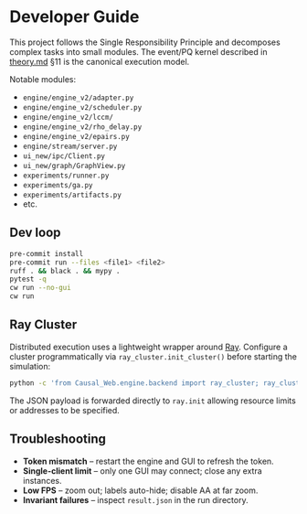 # Developer Guide

This project follows the Single Responsibility Principle and decomposes complex tasks into small modules. The event/PQ kernel described in [theory.md](../theory.md) §11 is the canonical execution model.

Notable modules:

- `engine/engine_v2/adapter.py`
- `engine/engine_v2/scheduler.py`
- `engine/engine_v2/lccm/`
- `engine/engine_v2/rho_delay.py`
- `engine/engine_v2/epairs.py`
- `engine/stream/server.py`
- `ui_new/ipc/Client.py`
- `ui_new/graph/GraphView.py`
- `experiments/runner.py`
- `experiments/ga.py`
- `experiments/artifacts.py`
- etc.

## Dev loop

```bash
pre-commit install
pre-commit run --files <file1> <file2>
ruff . && black . && mypy .
pytest -q
cw run --no-gui
cw run
```

## Ray Cluster

Distributed execution uses a lightweight wrapper around [Ray](https://www.ray.io). Configure a cluster programmatically via `ray_cluster.init_cluster()` before starting the simulation:

```bash
python -c 'from Causal_Web.engine.backend import ray_cluster; ray_cluster.init_cluster(num_cpus=4)'
```

The JSON payload is forwarded directly to `ray.init` allowing resource limits or addresses to be specified.

## Troubleshooting

- **Token mismatch** – restart the engine and GUI to refresh the token.
- **Single-client limit** – only one GUI may connect; close any extra instances.
- **Low FPS** – zoom out; labels auto-hide; disable AA at far zoom.
- **Invariant failures** – inspect `result.json` in the run directory.
